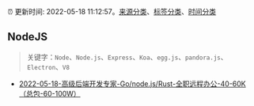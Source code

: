 :alarm_clock: 更新时间: 2022-05-18 11:12:57。[来源分类](../README.md)、[标签分类](../TAGS.md)、[时间分类](../TIMELINE.md)

## NodeJS


> 关键字：`Node`、`Node.js`、`Express`、`Koa`、`egg.js`、`pandora.js`、`Electron`、`V8`



- [2022-05-18-高级后端开发专家-Go/node.js/Rust-全职远程办公-40-60K（总包-60-100W）](https://www.v2ex.com/t/853728) 